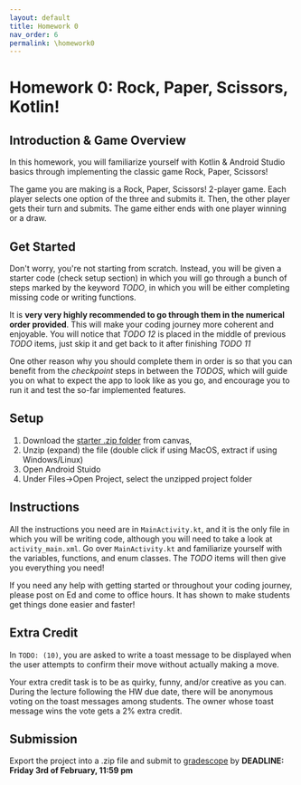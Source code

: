 ```yaml
---
layout: default
title: Homework 0
nav_order: 6
permalink: \homework0
---
```


# **Homework 0: Rock, Paper, Scissors, Kotlin!**

## **Introduction & Game Overview**

In this homework, you will familiarize yourself with Kotlin & Android Studio basics through implementing the classic game Rock, Paper, Scissors!

The game you are making is a Rock, Paper, Scissors! 2-player game. Each player selects one option of the three and submits it. Then, the other player gets their turn and submits. The game either ends with one player winning or a draw.

## **Get Started**

Don't worry, you're not starting from scratch. Instead, you will be given a starter code (check setup section) in which you will go through a bunch of steps marked by the keyword _TODO_, in which you will be either completing missing code or writing functions.

 It is **very very highly recommended to go through them in the numerical order provided**. This will make your coding journey more coherent and enjoyable. You will notice that _TODO 12_ is placed in the middle of previous _TODO_ items, just skip it and get back to it after finishing _TODO 11_

One other reason why you should complete them in order is so that you can benefit from the _checkpoint_ steps in between the _TODOS_, which will guide you on what to expect the app to look like as you go, and encourage you to run it and test the so-far implemented features.

## **Setup**

1. Download the [starter .zip folder](https://canvas.upenn.edu/courses/1703225/files/folder/Homeworks/HW0) from canvas,
2. Unzip (expand) the file (double click if using MacOS, extract if using Windows/Linux)
3. Open Android Stuido
4. Under Files->Open Project, select the unzipped project folder 

## **Instructions**

All the instructions you need are in `MainActivity.kt`, and it is the only file in which you will be writing code, although you will need to take a look at `activity_main.xml`. Go over `MainActivity.kt` and familiarize yourself with the variables, functions, and enum classes. The _TODO_ items will then give you everything you need!

If you need any help with getting started or throughout your coding journey, please post on Ed and come to office hours. It has shown to make students get things done easier and faster!

## **Extra Credit**

In `TODO: (10)`, you are asked to write a toast message to be displayed when the user attempts to confirm their move without actually making a move.

Your extra credit task is to be as quirky, funny, and/or creative as you can. During the lecture following the HW due date, there will be anonymous voting on the toast messages among students. The owner whose toast message wins the vote gets a 2% extra credit.

## **Submission**

Export the project into a .zip file and submit to [gradescope](https://www.gradescope.com/courses/480677) by **DEADLINE: Friday 3rd of February, 11:59 pm**
